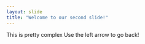 ```yaml
---
layout: slide
title: "Welcome to our second slide!"
---
```

This is pretty complex
Use the left arrow to go back!
